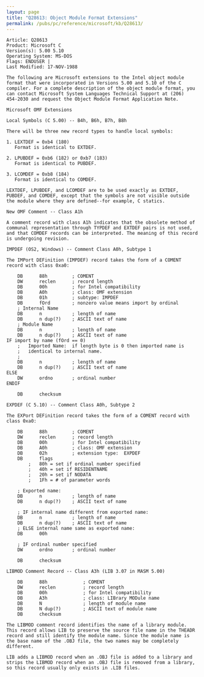 ```yaml
---
layout: page
title: "Q28613: Object Module Format Extensions"
permalink: /pubs/pc/reference/microsoft/kb/Q28613/
---
```


	Article: Q28613
	Product: Microsoft C
	Version(s): 5.00 5.10
	Operating System: MS-DOS
	Flags: ENDUSER |
	Last Modified: 17-NOV-1988
	
	The following are Microsoft extensions to the Intel object module
	format that were incorporated in Versions 5.00 and 5.10 of the C
	compiler. For a complete description of the object module format, you
	can contact Microsoft System Languages Technical Support at (206)
	454-2030 and request the Object Module Format Application Note.
	
	Microsoft OMF Extensions
	
	Local Symbols (C 5.00) -- B4h, B6h, B7h, B8h
	
	There will be three new record types to handle local symbols:
	
	1. LEXTDEF = 0xb4 (180)
	   Format is identical to EXTDEF.
	
	2. LPUBDEF = 0xb6 (182) or 0xb7 (183)
	   Format is identical to PUBDEF.
	
	3. LCOMDEF = 0xb8 (184)
	   Format is identical to COMDEF.
	
	LEXTDEF, LPUBDEF, and LCOMDEF are to be used exactly as EXTDEF,
	PUBDEF, and COMDEF, except that the symbols are not visible outside
	the module where they are defined--for example, C statics.
	
	New OMF Comment -- Class A1h
	
	A comment record with class A1h indicates that the obsolete method of
	communal representation through TYPDEF and EXTDEF pairs is not used,
	and that COMDEF records can be interpreted. The meaning of this record
	is undergoing revision.
	
	IMPDEF (OS2, Windows) -- Comment Class A0h, Subtype 1
	
	The IMPort DEFinition (IMPDEF) record takes the form of a COMENT
	record with class 0xa0:
	
	    DB      88h         ; COMENT
	    DW      reclen      ; record length
	    DB      00h         ; for Intel compatibility
	    DB      A0h         ; class: OMF extension
	    DB      01h         ; subtype: IMPDEF
	    DB      fOrd        ; nonzero value means import by ordinal
	    ; Internal Name
	    DB      n           ; length of name
	    DB      n dup(?)    ; ASCII text of name
	    ; Module Name
	    DB      n           ; length of name
	    DB      n dup(?)    ; ASCII text of name
	IF import by name (fOrd == 0)
	    ;   Imported Name:  if length byte is 0 then imported name is
	    ;   identical to internal name.
	    ;
	    DB      n           ; length of name
	    DB      n dup(?)    ; ASCII text of name
	ELSE
	    DW      ordno       ; ordinal number
	ENDIF
	
	    DB      checksum
	
	EXPDEF (C 5.10) -- Comment Class A0h, Subtype 2
	
	The EXPort DEFinition record takes the form of a COMENT record with
	class 0xa0:
	
	    DB      88h         ; COMENT
	    DW      reclen      ; record length
	    DB      00h         ; for Intel compatibility
	    DB      A0h         ; class: OMF extension
	    DB      02h         ; extension type:  EXPDEF
	    DB      flags
	        ;   80h = set if ordinal number specified
	        ;   40h = set if RESIDENTNAME
	        ;   20h = set if NODATA
	        ;   1Fh = # of parameter words
	
	    ; Exported name:
	    DB      n           ; length of name
	    DB      n dup(?)    ; ASCII text of name
	
	    ; IF internal name different from exported name:
	    DB      n           ; length of name
	    DB      n dup(?)    ; ASCII text of name
	    ; ELSE internal name same as exported name:
	    DB      00h
	
	    ; IF ordinal number specified
	    DW      ordno       ; ordinal number
	
	    DB      checksum
	
	LIBMOD Comment Record -- Class A3h (LIB 3.07 in MASM 5.00)
	
	    DB      88h             ; COMENT
	    DW      reclen          ; record length
	    DB      00h             ; for Intel compatibility
	    DB      A3h             ; class: LIBrary MODule name
	    DB      N               ; length of module name
	    DB      N dup(?)        ; ASCII text of module name
	    DB      checksum
	
	The LIBMOD comment record identifies the name of a library module.
	This record allows LIB to preserve the source file name in the THEADR
	record and still identify the module name. Since the module name is
	the base name of the .OBJ file, the two names may be completely
	different.
	
	LIB adds a LIBMOD record when an .OBJ file is added to a library and
	strips the LIBMOD record when an .OBJ file is removed from a library,
	so this record usually only exists in .LIB files.
